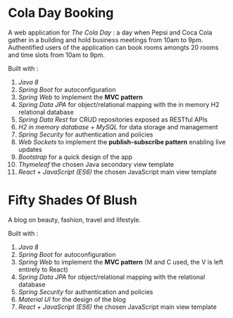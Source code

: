 # Cola Day Booking 

A web application for _The Cola Day_ : a day when Pepsi and Coca Cola gather in a building and hold business meetings from 10am to 9pm.
Authentified users of the application can book rooms amongts 20 rooms and time slots from 10am to 9pm.

Built with :
  1. _Java 8_
  1. _Spring Boot_ for autoconfiguration
  1. _Spring Web_ to implement the **MVC pattern** 
  1. _Spring Data JPA_ for object/relational mapping with the in memory H2 relational database
  1. _Spring Data Rest_ for CRUD repositories exposed as RESTful APIs
  1. _H2 in memory database + MySQL_ for data storage and management
  1. _Spring Security_ for authentication and policies
  1. _Web Sockets_ to implement the **publish-subscribe pattern** enabling live updates
  1. _Bootstrap_ for a quick design of the app
  1. _Thymeleaf_ the chosen Java secondary view template
  1. _React + JavaScript (ES6)_ the chosen JavaScript main view template

# Fifty Shades Of Blush

A blog on beauty, fashion, travel and lifestyle.

Built with :
  1. _Java 8_
  1. _Spring Boot_ for autoconfiguration
  1. _Spring Web_ to implement the **MVC pattern** (M and C used, the V is left entirely to React)
  1. _Spring Data JPA_ for object/relational mapping with the relational database
  1. _Spring Security_ for authentication and policies
  1. _Material UI_ for the design of the blog
  1. _React + JavaScript (ES6)_ the chosen JavaScript main view template
